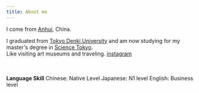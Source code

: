 ```yaml
---
title: About me
---
```

I come from [Anhui](https://en.wikipedia.org/wiki/Anhui), China. 

I graduated from [Tokyo Denki University](https://www.dendai.ac.jp/) and am now studying for my master's degree in [Science Tokyo](https://www.isct.ac.jp/ja).<br>
Like visiting art museums and traveling. [instagram](https://www.instagram.com/)<br><br><br>

**Language Skill**
Chinese:    Native Level
Japanese:   N1 level
English:    Business level